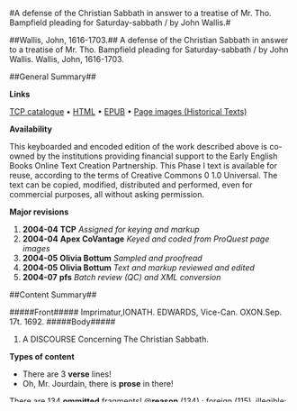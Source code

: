 #A defense of the Christian Sabbath in answer to a treatise of Mr. Tho. Bampfield pleading for Saturday-sabbath / by John Wallis.#

##Wallis, John, 1616-1703.##
A defense of the Christian Sabbath in answer to a treatise of Mr. Tho. Bampfield pleading for Saturday-sabbath / by John Wallis.
Wallis, John, 1616-1703.

##General Summary##

**Links**

[TCP catalogue](http://www.ota.ox.ac.uk/tcp/)  • 
[HTML](http://tei.it.ox.ac.uk/tcp/Texts-HTML/free/A67/A67379.html)  • 
[EPUB](http://tei.it.ox.ac.uk/tcp/Texts-EPUB/free/A67/A67379.epub) • 
[Page images (Historical Texts)](https://data.historicaltexts.jisc.ac.uk/view?pubId=eebo-09479535e&pageId=eebo-09479535e-43235-1)

**Availability**

This keyboarded and encoded edition of the
	       work described above is co-owned by the institutions
	       providing financial support to the Early English Books
	       Online Text Creation Partnership. This Phase I text is
	       available for reuse, according to the terms of Creative
	       Commons 0 1.0 Universal. The text can be copied,
	       modified, distributed and performed, even for
	       commercial purposes, all without asking permission.

**Major revisions**

1. __2004-04__ __TCP__ *Assigned for keying and markup*
1. __2004-04__ __Apex CoVantage__ *Keyed and coded from ProQuest page images*
1. __2004-05__ __Olivia Bottum__ *Sampled and proofread*
1. __2004-05__ __Olivia Bottum__ *Text and markup reviewed and edited*
1. __2004-07__ __pfs__ *Batch review (QC) and XML conversion*

##Content Summary##

#####Front#####
Imprimatur,IONATH. EDWARDS, Vice-Can. OXON.Sep. 17t. 1692.
#####Body#####

1. A DISCOURSE Concerning The Christian Sabbath.

**Types of content**

  * There are 3 **verse** lines!
  * Oh, Mr. Jourdain, there is **prose** in there!

There are 134 **ommitted** fragments! 
 @__reason__ (134) : foreign (115), illegible: indecipherable (19)  •  @__extent__ (19) : 1 word (6), 1 span (5), 1 letter (5), 4 letters (1), 2 letters (2)

**Character listing**


|Text|string(s)|codepoint(s)|
|---|---|---|
|General Punctuation|—…•|8212 8230 8226|
|Geometric Shapes|▪◊|9642 9674|
|CJKSymbolsandPunctuation|〈〉|12296 12297|

##Tag Usage Summary##

###Header Tag Usage###

|No|element name|occ|attributes|
|---|---|---|---|
|1.|__author__|2||
|2.|__availability__|1||
|3.|__biblFull__|1||
|4.|__change__|5||
|5.|__date__|8| @__when__ (1) : 2004-08 (1)|
|6.|__edition__|1||
|7.|__editionStmt__|1||
|8.|__editorialDecl__|1||
|9.|__extent__|2||
|10.|__idno__|6| @__type__ (6) : DLPS (1), STC (2), EEBO-CITATION (1), OCLC (1), VID (1)|
|11.|__keywords__|1| @__scheme__ (1) : http://authorities.loc.gov/ (1)|
|12.|__label__|5||
|13.|__langUsage__|1||
|14.|__language__|1| @__ident__ (1) : eng (1)|
|15.|__listPrefixDef__|1||
|16.|__note__|6||
|17.|__notesStmt__|2||
|18.|__p__|11||
|19.|__prefixDef__|2| @__ident__ (2) : tcp (1), char (1)  •  @__matchPattern__ (2) : ([0-9\-]+):([0-9IVX]+) (1), (.+) (1)  •  @__replacementPattern__ (2) : http://eebo.chadwyck.com/downloadtiff?vid=$1&page=$2 (1), https://raw.githubusercontent.com/textcreationpartnership/Texts/master/tcpchars.xml#$1 (1)|
|20.|__projectDesc__|1||
|21.|__pubPlace__|2||
|22.|__publicationStmt__|2||
|23.|__publisher__|2||
|24.|__ref__|2| @__target__ (2) : https://creativecommons.org/publicdomain/zero/1.0/ (1), http://www.textcreationpartnership.org/docs/. (1)|
|25.|__seriesStmt__|1||
|26.|__sourceDesc__|1||
|27.|__term__|3||
|28.|__textClass__|1||
|29.|__title__|3||
|30.|__titleStmt__|2||


###Text Tag Usage###

|No|element name|occ|attributes|
|---|---|---|---|
|1.|__closer__|2||
|2.|__date__|2||
|3.|__dateline__|2||
|4.|__desc__|134||
|5.|__div__|3| @__type__ (3) : title_page (1), imprimatur (1), discourse (1)|
|6.|__g__|514| @__ref__ (514) : char:punc (52), char:EOLhyphen (462)|
|7.|__gap__|134| @__reason__ (134) : foreign (115), illegible: indecipherable (19)  •  @__extent__ (19) : 1 word (6), 1 span (5), 1 letter (5), 4 letters (1), 2 letters (2)|
|8.|__head__|1||
|9.|__hi__|3242| @__rend__ (1) : sup (1)|
|10.|__item__|2||
|11.|__l__|3||
|12.|__lg__|2||
|13.|__list__|1||
|14.|__opener__|1||
|15.|__p__|352||
|16.|__pb__|87| @__facs__ (87) : tcp:43235:1 (1), tcp:43235:2 (2), tcp:43235:3 (2), tcp:43235:4 (2), tcp:43235:5 (2), tcp:43235:6 (2), tcp:43235:7 (2), tcp:43235:8 (2), tcp:43235:9 (2), tcp:43235:10 (2), tcp:43235:11 (2), tcp:43235:12 (2), tcp:43235:13 (2), tcp:43235:14 (2), tcp:43235:15 (2), tcp:43235:16 (2), tcp:43235:17 (2), tcp:43235:18 (2), tcp:43235:19 (2), tcp:43235:20 (2), tcp:43235:21 (2), tcp:43235:22 (2), tcp:43235:23 (2), tcp:43235:24 (2), tcp:43235:25 (2), tcp:43235:26 (2), tcp:43235:27 (2), tcp:43235:28 (2), tcp:43235:29 (2), tcp:43235:30 (2), tcp:43235:31 (2), tcp:43235:32 (2), tcp:43235:33 (2), tcp:43235:34 (2), tcp:43235:35 (2), tcp:43235:36 (2), tcp:43235:37 (2), tcp:43235:38 (2), tcp:43235:39 (2), tcp:43235:40 (2), tcp:43235:41 (2), tcp:43235:42 (2), tcp:43235:43 (2), tcp:43235:44 (2)  •  @__n__ (85) : 1 (1), 2 (1), 3 (1), 4 (1), 5 (1), 6 (1), 7 (1), 8 (1), 9 (1), 10 (1), 11 (1), 12 (1), 13 (1), 14 (1), 15 (1), 16 (1), 17 (1), 18 (1), 19 (1), 20 (1), 21 (1), 22 (1), 23 (1), 24 (1), 25 (1), 26 (1), 27 (1), 28 (1), 29 (1), 30 (1), 31 (1), 32 (1), 33 (1), 34 (1), 35 (1), 36 (1), 37 (1), 38 (1), 39 (1), 40 (1), 41 (1), 42 (1), 43 (1), 44 (1), 45 (1), 46 (1), 47 (1), 48 (1), 49 (1), 50 (1), 51 (1), 52 (1), 53 (1), 54 (1), 55 (1), 56 (1), 57 (1), 58 (1), 59 (1), 60 (1), 61 (1), 62 (1), 63 (1), 64 (1), 65 (1), 66 (1), 67 (1), 68 (1), 69 (1), 70 (1), 71 (1), 72 (1), 73 (1), 74 (1), 75 (1), 76 (1), 77 (1), 78 (1), 79 (1), 80 (1), 81 (1), 82 (1), 83 (1), 84 (1), 85 (1)|
|17.|__salute__|1||
|18.|__signed__|2||
|19.|__trailer__|1||
